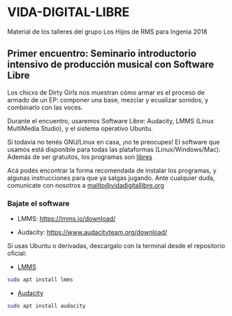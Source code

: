 # VIDA-DIGITAL-LIBRE
Material de los talleres del grupo Los Hijos de RMS para Ingenia 2018

## Primer encuentro: Seminario introductorio intensivo de producción musical con Software Libre

Los chicxs de Dirty Girls nos muestran cómo armar es el proceso de armado de un EP: componer una base, mezclar y ecualizar sonidos, y combinarlo con las voces.

Durante el encuentro, usaremos Software Libre: Audacity, LMMS (Linux MultiMedia Studio), y el sistema operativo Ubuntu.

Si todavía no tenés GNU/Linux en casa, ¡no te preocupes! El software que usamos está disponible para todas las plataformas (Linux/Windows/Mac). Además de ser gratuitos, los programas son [libres](https://www.gnu.org/philosophy/free-sw.es.html)

Acá podés encontrar la forma recomendada de instalar los programas, y algunas instrucciones para que ya salgas jugando.
Ante cualquier duda, comunicate con nosotros a <mailto@vidadigitallibre.org>

### Bajate el software

* LMMS: https://lmms.io/download/

* Audacity: https://www.audacityteam.org/download/

Si usas Ubuntu o derivadas, descargalo con la terminal desde el repositorio oficial:

* [LMMS](https://asciinema.org/a/rUA9pqkyXhM2shxoeCgigdJSb)

```bash
sudo apt install lmms
```

* [Audacity](https://asciinema.org/a/jNeZHSIy2t42vuJI018ltyK5L)

```bash
sudo apt install audacity
```
